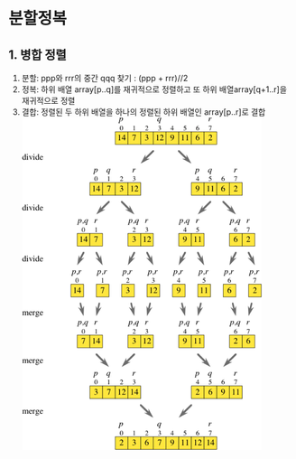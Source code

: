 # 분할정복
## 1. 병합 정렬
1) 분할: ppp와 rrr의 중간 qqq 찾기 : (ppp + rrr)//2
2) 정복: 하위 배열 array[p..q]를 재귀적으로 정렬하고 또 하위 배열array[q+1..r]을 재귀적으로 정렬
3) 결합: 정렬된 두 하위 배열을 하나의 정렬된 하위 배열인 array[p..r]로 결합
![병합정렬](./image/ace963383bea8d154f6abd1322a06a73b56b4628.png)
